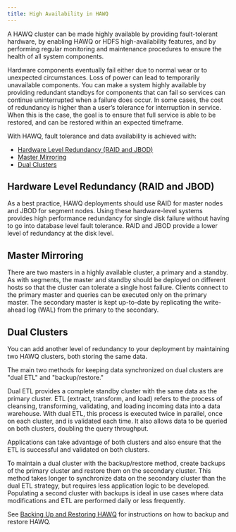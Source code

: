 ```yaml
---
title: High Availability in HAWQ
---
```


A HAWQ cluster can be made highly available by providing fault-tolerant hardware, by enabling HAWQ or HDFS high-availability features, and by performing regular monitoring and maintenance procedures to ensure the health of all system components.

Hardware components eventually fail either due to normal wear or to unexpected circumstances. Loss of power can lead to temporarily unavailable components. You can make a system highly available by providing redundant standbys for components that can fail so services can continue uninterrupted when a failure does occur. In some cases, the cost of redundancy is higher than a user’s tolerance for interruption in service. When this is the case, the goal is to ensure that full service is able to be restored, and can be restored within an expected timeframe.

With HAWQ, fault tolerance and data availability is achieved with:

* [Hardware Level Redundancy (RAID and JBOD)](#ha_raid)
* [Master Mirroring](#ha_master_mirroring)
* [Dual Clusters](#ha_dual_clusters)

## Hardware Level Redundancy (RAID and JBOD) <a id="ha_raid"></a>

As a best practice, HAWQ deployments should use RAID for master nodes and JBOD for segment nodes. Using these hardware-level systems provides high performance redundancy for single disk failure without having to go into database level fault tolerance. RAID and JBOD provide a lower level of redundancy at the disk level.

## Master Mirroring <a id="ha_master_mirroring"></a>

There are two masters in a highly available cluster, a primary and a standby. As with segments, the master and standby should be deployed on different hosts so that the cluster can tolerate a single host failure. Clients connect to the primary master and queries can be executed only on the primary master. The secondary master is kept up-to-date by replicating the write-ahead log (WAL) from the primary to the secondary.

## Dual Clusters <a id="ha_dual_clusters"></a>

You can add another level of redundancy to your deployment by maintaining two HAWQ clusters, both storing the same data.

The main two methods for keeping data synchronized on dual clusters are "dual ETL" and "backup/restore."

Dual ETL provides a complete standby cluster with the same data as the primary cluster. ETL (extract, transform, and load) refers to the process of cleansing, transforming, validating, and loading incoming data into a data warehouse. With dual ETL, this process is executed twice in parallel, once on each cluster, and is validated each time. It also allows data to be queried on both clusters, doubling the query throughput.

Applications can take advantage of both clusters and also ensure that the ETL is successful and validated on both clusters.

To maintain a dual cluster with the backup/restore method, create backups of the primary cluster and restore them on the secondary cluster. This method takes longer to synchronize data on the secondary cluster than the dual ETL strategy, but requires less application logic to be developed. Populating a second cluster with backups is ideal in use cases where data modifications and ETL are performed daily or less frequently.

See [Backing Up and Restoring HAWQ](BackingUpandRestoringHAWQDatabases.html) for instructions on how to backup and restore HAWQ.


